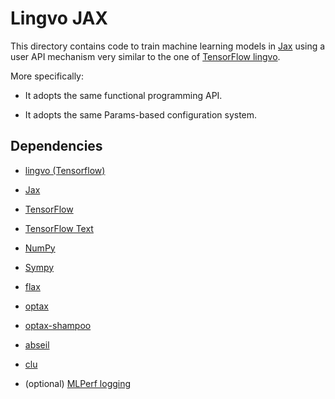 # Lingvo JAX

This directory contains code to train machine learning models in
[Jax](htts://github.com/google/jax) using a user API mechanism very similar to
the one of [TensorFlow lingvo](http://github.com/tensorflow/lingvo).

More specifically:

*   It adopts the same functional programming API.

*   It adopts the same Params-based configuration system.

## Dependencies

*   [lingvo (Tensorflow)](http://github.com/tensorflow/lingvo)

*   [Jax](http://github.com/google/jax)

*   [TensorFlow](http://github.com/tensorflow/tensorflow)

*   [TensorFlow Text](http://github.com/tensorflow/text)

*   [NumPy](http://github.com/numpy/numpy)

*   [Sympy](https://github.com/sympy/sympy)

*   [flax](http://github.com/google/flax)

*   [optax](http://github.com/deepmind/optax)

*   [optax-shampoo](https://pypi.org/project/optax-shampoo)

*   [abseil](http://github.com/abseil/abseil-py)

*   [clu](http://pypi.org/project/clu/)

*   (optional) [MLPerf logging](http://github.com/mlcommons/logging)
